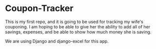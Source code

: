 # Coupon-Tracker
This is my first repo, and it is going to be used for tracking my wife's couponing.
I am hoping to be able to give her the ability to add all of her savings, expenses, and be able to show how much money she is saving.

We are using Django and django-excel for this app.

